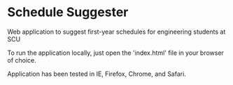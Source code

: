 <h1>Schedule Suggester</h1>

<p>Web application to suggest first-year schedules for engineering students at SCU</p>
<p>To run the application locally, just open the 'index.html' file in your browser of choice.</p>
<p>Application has been tested in IE, Firefox, Chrome, and Safari.</p>

